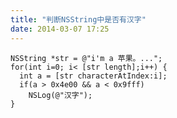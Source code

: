 ```yaml
---
title: "判断NSString中是否有汉字"
date: 2014-03-07 17:25
---
```

    NSString *str = @"i'm a 苹果。...";
    for(int i=0; i< [str length];i++) {
      int a = [str characterAtIndex:i];
      if(a > 0x4e00 && a < 0x9fff)
        NSLog(@"汉字");
    }

